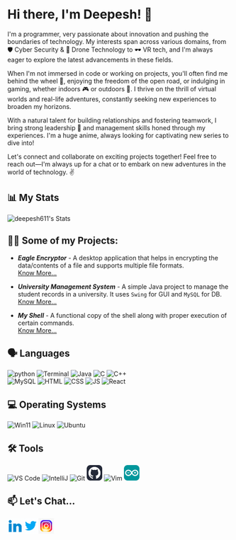 <!--
**deepesh611/deepesh611** is a ✨ _special_ ✨ repository because its `README.md` (this file) appears on your GitHub profile.

-->

# Hi there, I'm Deepesh! :wave:

I'm a programmer, very passionate about innovation and pushing the boundaries of technology. My interests span across various domains, from 🛡️ Cyber Security & 🚁 Drone Technology to 🕶️ VR tech, and I'm always eager to explore the latest advancements in these fields.

When I'm not immersed in code or working on projects, you'll often find me behind the wheel 🚗, enjoying the freedom of the open road, or indulging in gaming, whether indoors 🎮 or outdoors 🌳. I thrive on the thrill of virtual worlds and real-life adventures, constantly seeking new experiences to broaden my horizons.

With a natural talent for building relationships and fostering teamwork, I bring strong leadership 💼 and management skills honed through my experiences. I'm a huge anime, always looking for captivating new series to dive into!

Let's connect and collaborate on exciting projects together! Feel free to reach out—I'm always up for a chat or to embark on new adventures in the world of technology. ✌️

## 📊 My Stats

![deepesh611's Stats](https://github-readme-stats.vercel.app/api?username=deepesh611&theme=highcontrast&show_icons=true&hide_border=false&count_private=true)
<!--
![deepesh611's Streak](https://github-readme-streak-stats.herokuapp.com/?user=deepesh611&theme=highcontrast&hide_border=false)
![deepesh611's Top Languages](https://github-readme-stats.vercel.app/api/top-langs/?username=deepesh611&theme=highcontrast&show_icons=true&hide_border=false&layout=compact)
[![deepesh611's GitHub Stats](https://stats.quine.sh/deepesh611/github?theme=dark)](https://github.com/deepesh611) 
[![deepesh611's GitHub Dependencies](https://stats.quine.sh/deepesh611/dependencies?theme=dark)](https://github.com/deepesh611)
[![deepesh611's GitHub Topics Over Time](https://stats.quine.sh/deepesh611/topics-over-time?theme=dark)](https://github.com/deepesh611)
[![deepesh611's GitHub Languages Over Time](https://stats.quine.sh/deepesh611/languages-over-time?theme=dark)](https://github.com/deepesh611)
-->
## 👨‍💻 Some of my Projects:

- ***Eagle Encryptor*** - A desktop application that helps in encrypting the data/contents of a file and supports multiple file formats.<br>
[Know More...](https://github.com/deepesh611/Eagle-Encryptor)

- ***University Management System*** - A simple Java project to manage the student records in a university. It uses `Swing` for GUI and `MySQL` for DB.<br>
[Know More...](https://github.com/deepesh611/University-Management-System)

- ***My Shell*** - A functional copy of the shell along with proper execution of certain commands.<br>
[Know More...](https://github.com/deepesh611/My_Shell)

<!-- ***Function Reader***  - A simple Python program that lists all the functions in a module/library along with its description, with an option to open its official documentation.<br>
[Know More...](https://github.com/deepesh611/Function-Reader)
-->

## 🗣️ Languages
<div>
  <img src="https://github.com/deepesh611/deepesh611/assets/123585104/926929f9-5f48-4d24-a0b3-092ccd16b893" alt="python" width="35">
  <img src="https://github.com/deepesh611/deepesh611/assets/123585104/2c1cc5f9-bd69-431f-9f93-f72a7ac79f2c" alt="Terminal" width="35">
  <img src="https://github.com/deepesh611/deepesh611/assets/123585104/81a6a8ce-bf48-4aec-aa8c-a73191327cd8" alt="Java" width="35">
  <img src="https://user-images.githubusercontent.com/25181517/192106070-46255bcf-65e6-4c6b-a296-bf8d0d8fb2a7.png" alt="C" width="35">
  <img src="https://github.com/deepesh611/deepesh611/assets/123585104/6aaf4e9b-8484-4f89-83ce-6ededaccc168" alt="C++" width="35">
  <br>
  <img src="https://user-images.githubusercontent.com/25181517/183896128-ec99105a-ec1a-4d85-b08b-1aa1620b2046.png" alt="MySQL" width="35">
  <img src="https://github.com/deepesh611/deepesh611/assets/123585104/926b95f2-5b19-41c9-bda3-82973a7798da" alt="HTML" width="35">
  <img src="https://user-images.githubusercontent.com/25181517/183898674-75a4a1b1-f960-4ea9-abcb-637170a00a75.png" alt="CSS" width="35">
  <img src="https://github.com/deepesh611/deepesh611/assets/123585104/8382ed33-d590-4c4f-9929-73e21c98fd4d" alt="JS" width="35">
  <img src="https://github.com/deepesh611/deepesh611/assets/123585104/79b96c9b-aad6-4513-841a-61558f105a8f" alt="React" width="35">
  <!-- <img src="" alt="" width="50"> 
  <img src="https://github.com/deepesh611/deepesh611/assets/123585104/222f08c5-f88c-43a6-9b5f-e5aa1cb16439" alt="C#" width="35">
  -->
</div>

## 💻 Operating Systems
<div>
  <img src="https://seeklogo.com/images/W/windows-11-icon-logo-6C39629E45-seeklogo.com.png" alt="Win11" width="35">
  <img src="https://github.com/marwin1991/profile-technology-icons/assets/76662862/2481dc48-be6b-4ebb-9e8c-3b957efe69fa" alt="Linux" width="35">
  <img src="https://user-images.githubusercontent.com/25181517/186884153-99edc188-e4aa-4c84-91b0-e2df260ebc33.png" alt="Ubuntu" width="35">
<!--   <img src="https://user-images.githubusercontent.com/25181517/186884156-e63da389-f3e1-4dca-a6c1-d76e886ba22a.png" alt="Arch" width="35"> -->
</div>

## 🛠️ Tools
<div>
  <img src="https://user-images.githubusercontent.com/25181517/192108891-d86b6220-e232-423a-bf5f-90903e6887c3.png" alt="VS Code" width="35">
  <img src="https://user-images.githubusercontent.com/25181517/192108890-200809d1-439c-4e23-90d3-b090cf9a4eea.png" alt="IntelliJ" width="35">
  <img src="https://user-images.githubusercontent.com/25181517/192108372-f71d70ac-7ae6-4c0d-8395-51d8870c2ef0.png" alt="Git" width="35">
  <img src="https://github.com/tandpfun/skill-icons/blob/main/icons/Github-Dark.svg" alt="GitHub" width="35">
  <img src="https://user-images.githubusercontent.com/25181517/192108889-232b3431-a585-4b36-a62d-9078bd3641d9.png" alt="Vim" width="35">
  <img src="https://github.com/tandpfun/skill-icons/blob/main/icons/Arduino.svg" alt="Arduino" width="35">
</div>


<!--## Certifications
Add your certifications here -->






## 📫 Let's Chat...

[<img align="left" alt="Deepesh  target='_blank' | LinkedIn" width="35px" src="images/linkedin.gif" />][linkedin]
[<img align="left" alt="Deepesh  target='_blank' | Twitter" width="35px" src="images/twitter.gif" />][twitter]
[<img align="left" alt="Deepesh  target='_blank' | Instagram" width="35px" src="images/instagram.gif"  />][instagram]

[twitter]: https://twitter.com/DeepeshPat65731
[instagram]: https://www.instagram.com/_deepesh_v.p/?next=%2F
[linkedin]: https://www.linkedin.com/in/deepesh-patil-103a87258/


